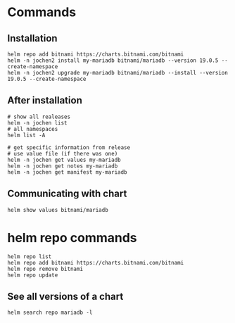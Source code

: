 # Commands 

## Installation 

```
helm repo add bitnami https://charts.bitnami.com/bitnami 
helm -n jochen2 install my-mariadb bitnami/mariadb --version 19.0.5 --create-namespace
helm -n jochen2 upgrade my-mariadb bitnami/mariadb --install --version 19.0.5 --create-namespace
```

## After installation 

```
# show all realeases 
helm -n jochen list
# all namespaces 
helm list -A
```

```
# get specific information from release
# use value file (if there was one)
helm -n jochen get values my-mariadb
helm -n jochen get notes my-mariadb
helm -n jochen get manifest my-mariadb
```

## Communicating with chart 

```
helm show values bitnami/mariadb 
```


# helm repo commands 

```
helm repo list 
helm repo add bitnami https://charts.bitnami.com/bitnami 
helm repo remove bitnami 
helm repo update
```

## See all versions of a chart 

```
helm search repo mariadb -l
```
